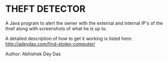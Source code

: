 THEFT DETECTOR
==============

A Java program to alert the owner with the external and internal IP's of the thief along with screenshots 
of what he is up to.

A detailed description of how to get it working is listed here: http://adeydas.com/find-stolen-computer/ ‎

Author: Abhishek Dey Das